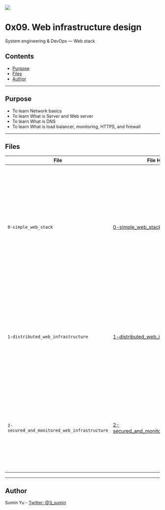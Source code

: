 
<img src="https://www.holbertonschool.com/holberton-logo-twitter-card.png">

# 0x09. Web infrastructure design
System engineering & DevOps ― Web stack

## Contents
* [Purpose](https://github.com/sumin3/holberton-system_engineering-devops/tree/master/0x09-web_infrastructure_design#Purpose)
* [Files](https://github.com/sumin3/holberton-system_engineering-devops/tree/master/0x09-web_infrastructure_design#Files)
* [Author](https://github.com/sumin3/holberton-system_engineering-devops/tree/master/0x09-web_infrastructure_design#author)
---
## Purpose
- To learn Network basics
- To learn What is Server and Web server
- To learn What is DNS
- To learn What is load balancer, monitoring, HTTPS, and firewall
---

## Files
|File| File Hierarchy  | Description
|---|----|-----
| `0-simple_web_stack` | [0-simple_web_stack](0-simple_web_stack) | **diagram must includes**:<br /> 1 server <br />1 web server (Nginx) <br />- 1 application server <br />- 1 application files (your code base) <br />- 1 database (MySQL) <br />- 1 domain name foobar.com configured with a www record that points to your server IP 8.8.8.8
| `1-distributed_web_infrastructure` | [1-distributed_web_infrastructure](1-distributed_web_infrastructure) | **diagram must adds**: <br />- 2 servers<br />- 1 web server (Nginx) <br />- 1 application server <br />- 1 load-balancer (HAproxy)<br />- 1 application files (your code base) <br />- 1 database (MySQL)
| `2-secured_and_monitored_web_infrastructure` | [2-secured_and_monitored_web_infrastructure](2-secured_and_monitored_web_infrastructure) | **diagram must adds**: <br />- 3 firewalls<br /> - 1 SSL certificate to serve www.foobar.com over HTTPS <br />- 3 monitoring clients (data collector for Sumologic or other monitoring services)

---
## Author
Sumin Yu - [Twitter: @3_sumin](https://twitter.com/3_sumin)
